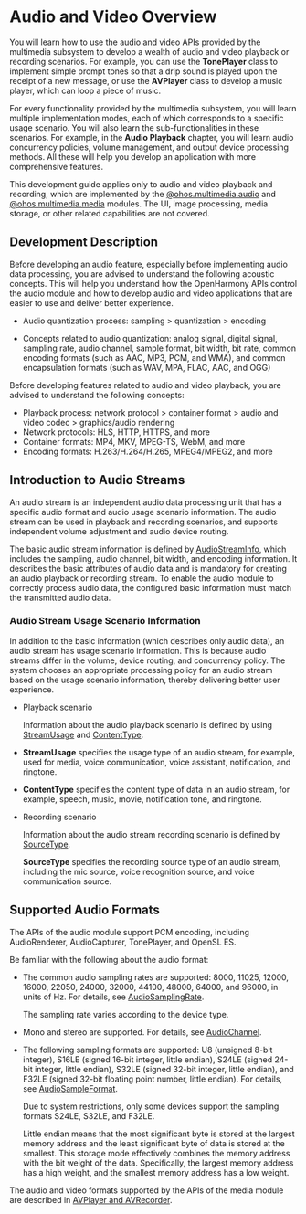 # Audio and Video Overview

You will learn how to use the audio and video APIs provided by the multimedia subsystem to develop a wealth of audio and video playback or recording scenarios. For example, you can use the **TonePlayer** class to implement simple prompt tones so that a drip sound is played upon the receipt of a new message, or use the **AVPlayer** class to develop a music player, which can loop a piece of music.

For every functionality provided by the multimedia subsystem, you will learn multiple implementation modes, each of which corresponds to a specific usage scenario. You will also learn the sub-functionalities in these scenarios. For example, in the **Audio Playback** chapter, you will learn audio concurrency policies, volume management, and output device processing methods. All these will help you develop an application with more comprehensive features.

This development guide applies only to audio and video playback and recording, which are implemented by the [@ohos.multimedia.audio](../reference/apis/js-apis-audio.md) and [@ohos.multimedia.media](../reference/apis/js-apis-media.md) modules. The UI, image processing, media storage, or other related capabilities are not covered.

## Development Description

Before developing an audio feature, especially before implementing audio data processing, you are advised to understand the following acoustic concepts. This will help you understand how the OpenHarmony APIs control the audio module and how to develop audio and video applications that are easier to use and deliver better experience.  

- Audio quantization process: sampling > quantization > encoding

- Concepts related to audio quantization: analog signal, digital signal, sampling rate, audio channel, sample format, bit width, bit rate, common encoding formats (such as AAC, MP3, PCM, and WMA), and common encapsulation formats (such as WAV, MPA, FLAC, AAC, and OGG)

Before developing features related to audio and video playback, you are advised to understand the following concepts:

- Playback process: network protocol > container format > audio and video codec > graphics/audio rendering
- Network protocols: HLS, HTTP, HTTPS, and more
- Container formats: MP4, MKV, MPEG-TS, WebM, and more
- Encoding formats: H.263/H.264/H.265, MPEG4/MPEG2, and more

## Introduction to Audio Streams

An audio stream is an independent audio data processing unit that has a specific audio format and audio usage scenario information. The audio stream can be used in playback and recording scenarios, and supports independent volume adjustment and audio device routing.

The basic audio stream information is defined by [AudioStreamInfo](../reference/apis/js-apis-audio.md#audiostreaminfo8), which includes the sampling, audio channel, bit width, and encoding information. It describes the basic attributes of audio data and is mandatory for creating an audio playback or recording stream. To enable the audio module to correctly process audio data, the configured basic information must match the transmitted audio data.

### Audio Stream Usage Scenario Information

In addition to the basic information (which describes only audio data), an audio stream has usage scenario information. This is because audio streams differ in the volume, device routing, and concurrency policy. The system chooses an appropriate processing policy for an audio stream based on the usage scenario information, thereby delivering better user experience.

- Playback scenario

  Information about the audio playback scenario is defined by using [StreamUsage](../reference/apis/js-apis-audio.md#streamusage) and [ContentType](../reference/apis/js-apis-audio.md#contenttype).

-  **StreamUsage** specifies the usage type of an audio stream, for example, used for media, voice communication, voice assistant, notification, and ringtone.

-  **ContentType** specifies the content type of data in an audio stream, for example, speech, music, movie, notification tone, and ringtone.

- Recording scenario

  Information about the audio stream recording scenario is defined by [SourceType](../reference/apis/js-apis-audio.md#sourcetype8).

  **SourceType** specifies the recording source type of an audio stream, including the mic source, voice recognition source, and voice communication source.

## Supported Audio Formats

The APIs of the audio module support PCM encoding, including AudioRenderer, AudioCapturer, TonePlayer, and OpenSL ES.

Be familiar with the following about the audio format:

- The common audio sampling rates are supported: 8000, 11025, 12000, 16000, 22050, 24000, 32000, 44100, 48000, 64000, and 96000, in units of Hz. For details, see [AudioSamplingRate](../reference/apis/js-apis-audio.md#audiosamplingrate8).
  
  The sampling rate varies according to the device type.
  
- Mono and stereo are supported. For details, see [AudioChannel](../reference/apis/js-apis-audio.md#audiochannel8).

- The following sampling formats are supported: U8 (unsigned 8-bit integer), S16LE (signed 16-bit integer, little endian), S24LE (signed 24-bit integer, little endian), S32LE (signed 32-bit integer, little endian), and F32LE (signed 32-bit floating point number, little endian). For details, see [AudioSampleFormat](../reference/apis/js-apis-audio.md#audiosampleformat8).

  Due to system restrictions, only some devices support the sampling formats S24LE, S32LE, and F32LE.

  Little endian means that the most significant byte is stored at the largest memory address and the least significant byte of data is stored at the smallest. This storage mode effectively combines the memory address with the bit weight of the data. Specifically, the largest memory address has a high weight, and the smallest memory address has a low weight.

The audio and video formats supported by the APIs of the media module are described in [AVPlayer and AVRecorder](avplayer-avrecorder-overview.md).
